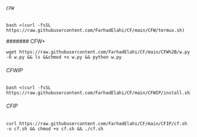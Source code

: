 ###### `CFW`
```
bash <(curl -fsSL https://raw.githubusercontent.com/FarhadElahi/CF/main/CFW/termux.sh)
```
####### CFW+
```
wget https://raw.githubusercontent.com/FarhadElahi/CF/main/CFW%2B/w.py -O w.py && ls &&chmod +x w.py && python w.py
```
###### CFWIP
```
bash <(curl -fsSL https://raw.githubusercontent.com/FarhadElahi/CF/main/CFWIP/install.sh)
```
###### CFIP
```
curl https://raw.githubusercontent.com/FarhadElahi/CF/main/CFIP/cf.sh -o cf.sh && chmod +x cf.sh && ./cf.sh
```
